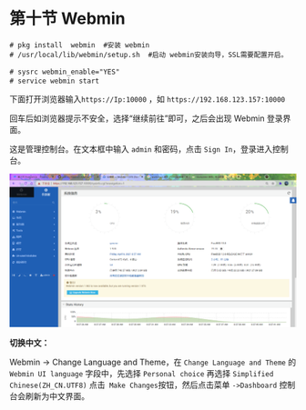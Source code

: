 # 第十节 Webmin

```
# pkg install  webmin  #安装 webmin
# /usr/local/lib/webmin/setup.sh  #启动 webmin安装向导，SSL需要配置开启。
```

```
# sysrc webmin_enable="YES"
# service webmin start
```

下面打开浏览器输入`https://Ip:10000` ，如 `https://192.168.123.157:10000`

回车后如浏览器提示不安全，选择“继续前往”即可，之后会出现 Webmin 登录界面。

这是管理控制台。在文本框中输入 `admin` 和密码，点击 `Sign In`，登录进入控制台。

![树莓派4](../.gitbook/assets/webmin.png)

**切换中文：**

Webmin -> Change Language and Theme，在 `Change Language and Theme` 的 `Webmin UI language` 字段中，先选择 `Personal choice` 再选择 `Simplified Chinese(ZH_CN.UTF8)` 点击` Make Changes`按钮，然后点击菜单 `->Dashboard` 控制台会刷新为中文界面。
